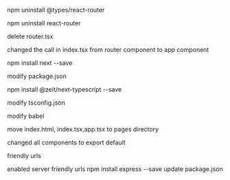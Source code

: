 npm uninstall @types/react-router

npm uninstall react-router

delete router.tsx

changed the call in index.tsx from router component to app component

npm install next --save

modify package.json

npm install @zeit/next-typescript --save

modify tsconfig.json

modify babel

move index.html, index.tsx,app.tsx to pages directory

changed all components to export default

friendly urls

enabled server friendly urls
    npm install express --save
    update package.json